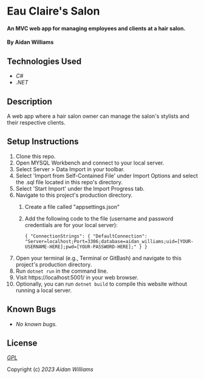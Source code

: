 # Eau Claire's Salon

#### An MVC web app for managing employees and clients at a hair salon.

#### By Aidan Williams

## Technologies Used

* _C#_
* _.NET_

## Description

A web app where a hair salon owner can manage the salon's stylists and their respective clients.

## Setup Instructions

1. Clone this repo.
1. Open MYSQL Workbench and connect to your local server.
1. Select Server > Data Import in your toolbar.
1. Select 'Import from Self-Contained File' under Import Options and select the .sql file located in this repo's directory.
1. Select 'Start Import' under the Import Progress tab.
1. Navigate to this project's production directory.
    1. Create a file called "appsettings.json"
    1. Add the following code to the file (username and password credentials are for your local server):
    
        `{
          "ConnectionStrings": {
            "DefaultConnection": "Server=localhost;Port=3306;database=aidan_williams;uid=[YOUR-USERNAME-HERE];pwd=[YOUR-PASSWORD-HERE];"
          }
        }`
1. Open your terminal (e.g., Terminal or GitBash) and navigate to this project's production directory.
1. Run `dotnet run` in the command line.
1. Visit https://localhost:5001/ in your web browser.
1. Optionally, you can run `dotnet build` to compile this website without running a local server.

## Known Bugs

* _No known bugs._

## License

_[GPL](https://en.wikipedia.org/wiki/GNU_General_Public_License)_

Copyright (c) _2023_ _Aidan Williams_